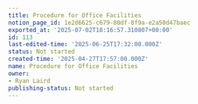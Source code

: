 ```yaml
---
title: Procedure for Office Facilities
notion_page_id: 1e2d6625-c679-80df-8f9a-e2a50d47baec
exported_at: '2025-07-02T18:16:57.310807+00:00'
id: 113
last-edited-time: '2025-06-25T17:32:00.000Z'
status: Not started
created-time: '2025-04-27T17:57:00.000Z'
name: Procedure for Office Facilities
owner:
- Ryan Laird
publishing-status: Not started
---
```


